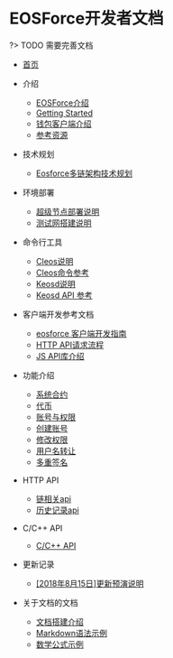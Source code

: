 # EOSForce开发者文档

?> TODO 需要完善文档

- [首页](README.md)

- 介绍
    - [EOSForce介绍](zh-cn/what_is_eosforce.md)
    - [Getting Started](zh-cn/getting_started_eosforce.md)
    - [钱包客户端介绍](zh-cn/eosforce_wallet_introduction.md)
    - [参考资源](zh-cn/eosforce_res.md)
- 技术规划
    - [Eosforce多链架构技术规划](zh-cn/eosforce_mc_tech_plan.md)
- 环境部署
    - [超级节点部署说明](zh-cn/eosforce_bp.md)
    - [测试网搭建说明](zh-cn/eosforce_bios.md)
- 命令行工具
    - [Cleos说明](zh-cn/eosforce_cleos_introduction.md)
    - [Cleos命令参考](zh-cn/eosforce_cleos_res.md)
    - [Keosd说明](zh-cn/eosforce_keosd_introduction.md)
    - [Keosd API 参考](zh-cn/eosforce_keosd_res.md)
- 客户端开发参考文档
    - [eosforce 客户端开发指南](zh-cn/eosforce_client_develop_guild.md)
    - [HTTP API请求流程](zh-cn/eosforce_http_api_develop.md)
    - [JS API库介绍](zh-cn/eosjs_api_doc.md) 
- 功能介绍
    - [系统合约](zh-cn/contract/System/System.md)
    - [代币](zh-cn/contract/eosio.token/token.md)
    - [账号与权限](zh-cn/eosforce_account.md)
    - [创建账号](zh-cn/contract/eosio.bios/newaccount.md)
    - [修改权限](zh-cn/contract/eosio.bios/updateauth.md)
    - [用户名转让](zh-cn/eosforce_username_tran.md)
    - [多重签名](zh-cn/contract/eosio.msig/msig.md)
    
- HTTP API
    - [链相关api](zh-cn/eosforce_http_chain_api.md)
    - [历史记录api](zh-cn/eosforce_http_history_api.md)

- C/C++ API
    - [C/C++ API](https://developers.eos.io/eosio-cpp/reference)
  
- 更新记录
    - [[2018年8月15日]更新预演说明](zh-cn/update_guild/eosforce_update_guild_0815.md) 

- 关于文档的文档
    - [文档搭建介绍](example/doc_introduction.md)
    - [Markdown语法示例](example/example.md)
    - [数学公式示例](example/example_maths.md) 